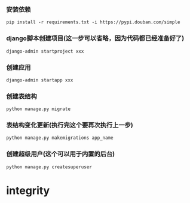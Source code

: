 ### 安装依赖
```shell
pip install -r requirements.txt -i https://pypi.douban.com/simple
```

### django脚本创建项目(这一步可以省略，因为代码都已经准备好了)
```shell
django-admin startproject xxx 
```

### 创建应用
```shell
django-admin startapp xxx
```


### 创建表结构
```shell
python manage.py migrate 
```

### 表结构变化更新(执行完这个要再次执行上一步)
```shell
python manage.py makemigrations app_name

```

### 创建超级用户(这个可以用于内置的后台)
```shell
python manage.py createsuperuser
```
# integrity
